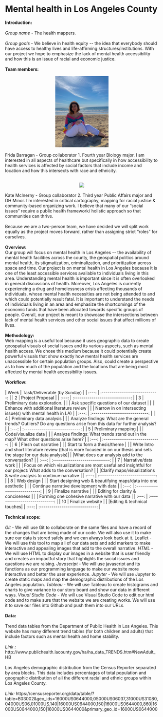 <b><h1>Mental health in Los Angeles County</h1></b>

<b>Introduction:</b> 
<br>
<br>
<i>Group name - </i> The health mappers.
<br>
<br>
<i> Group goals - </i> We believe in health equity -- the idea that everybody should have access to healthy lives and life-affirming structures/institutions. With our project we hope to emphasize the lack of mental health accessibility and how this is an issue of racial and economic justice.
<br>
<br>
<b>Team members: </b>
<br>
<p align= "center">
  <img src= "IMG_0694_Original.jpg" width="175px">
</p>
Frida Barragan - Group collaborator 1. Fourth year Biology major. I am interested in all aspects of healthcare but specifically in how accessibility to health services is affected by social factors that include income and location and how this intersects with race and ethnicity. 
<br>
<br>
<p align= "center">
  <img src= "https://i.pinimg.com/originals/9d/55/98/9d5598fbbd1d48d19d7cbf077f006a07.jpg"  width="175px">
  </p>
Kate McInerny - Group collaborator 2. Third year Public Affairs major and DH Minor. I’m interested in critical cartography, mapping for racial justice & community-based organizing work. I believe that many of our “social issues” require a public health framework/ holistic approach so that communities can thrive.
<br>
<br>
Because we are a two-person team, we have decided we will split work equally as the project moves forward, rather than assigning strict “roles” for ourselves.
<br>
<br>
<b>Overview:</b>
<br>
Our group will focus on mental health in Los Angeles -- the availability of mental health facilities across the county, the geospatial politics around mental health, its stigmatization, criminalization, and prioritization across space and time. Our project is on mental health in Los Angeles because it is one of the least accessible services available to individuals living in this area. Understanding mental health is important since it is often overlooked in general discussions of health. Moreover, Los Angeles is currently experiencing a drug and homelessness crisis affecting thousands of individuals, whose mental health necessities are not being attended to and which could potentially result fatal. It is important to understand the needs of individuals living in an area and emphasize the shortcomings of the economic funds that have been allocated towards specific groups of people. Overall, our project is meant to showcase the intersections between lack of mental health services and other social issues that affect millions of lives.
<br>
<br>
<b>Methodology:</b>
<br>
Web mapping is a useful tool because it uses geographic data to create geospatial visuals of social issues and its various aspects, such as mental health access. We chose this medium because it could potentially create powerful visuals that show exactly how mental health services are unaccessible for certain population groups. Also, could create a perspective as to how much of the population and the locations that are being most affected by mental health accessibility issues.
<br>
<br>
<b>Workflow:</b>
<br>
<br>
| Week    | Task/Deliverable (by Sunday)    | 
| :---:   | :-----------------------------: |
| 2       | Project Proposal                |
| :---:   | :-----------------------------: |
| 3       | Preliminary data exploration.   |
|         |  Ask specific questions of our dataset |
|         |  Enhance with additional literature review |
|         |  Narrow in on intersecting issue(s) with mental health in LA)    | 
| :---:   | :-----------------------------: |
| 4       | Preliminary data analysis | 
|         | Analyze findings: What are the general trends? Outliers? Do any questions arise from this data for further analysis? |
| :---:   | :-----------------------------: |
| 5       | Preliminary mapping |
|         | Code/visualize data |
|         | Analyze findings: What trends stand out in the map? What other questions arise here?   | 
| :---:   | :-----------------------------: |
| 6       | Flesh out narrative |
|         | Start to form a thesis/theme |
|         | Write Intro and short literature review (that is more focused in on our thesis and sets the stage for our data analysis)|
|         |What does our analysis add to the conversation?               |
| :---:   | :-----------------------------: |
| 7       | Narrative/data work | 
|         | Focus on which visualizations are most useful and insightful for our project: What adds to the conversation? |
|         |Clarify maps/visualizations & write analysis to continue narrative    |
| :---:   | :-----------------------------: |
| 8       | Web design |
|         | Start designing web & beautifying maps/data into one aesthetic |
|         | Continue narrative development with data             |
| :---:   | :-----------------------------: |
| 9       | Finalize narrative | 
|         | Editing for clarity & conciseness | 
|         | Forming one cohesive narrative with our data    | 
| :---:   | :-----------------------------: |
| 10       | Finalize website |
|          |Editing & technical touches|
| :---:   | :-----------------------------: |
<br>
<br>
<b>Technical scope:</b>
<br>
<br>
<i> Git - </i> We will use Git to collaborate on the same files and have a record of the changes that are being made of our code. We will also use it to make sure our data is stored safely and we can always look back at it.  
Leaflet - We will use this tool to map all of our data sets and add markers to make interactive and appealing images that add to the overall narrative.
<i> HTML - </i> We will use HTML to display our images in a website that is user friendly and creates an impactful story that highlights the social issues and questions we are raising.
<i> Javascript - </i> We will use javascript and its functions as our programming language to make our website more interactive and better the user experience. 
<i> Jupyter - </i> We will use Jupyter to create static maps and map the demographic distributions of the Los Angeles population.
<i> Tableau - </i> We will use Tableau to create histograms and charts to give variance to our story board and show our data in different ways.
<i> Visual Studio Code - </i> We will use Visual Studio Code to edit our html code and to make sure that the website we are creating works. We will use it to save our files into Github and push them into our URLs.
<br>
<br>
<b>Data:</b>
<br>
<br>
Trend data tables from the Department of Public Health in Los Angeles. This website has many different trend tables (for both children and adults) that include factors such as mental health and home stability.
<br>
<br>
<i>Link : </i> http://www.publichealth.lacounty.gov/ha/ha_data_TRENDS.htm#NewAdult_HB
<br>
<br>
Los Angeles demographic distribution from the Census Reporter separated by area blocks. This data includes percentages of total population and geographic distribution of all the different racial and ethnic groups within Los Angeles County.
<br>
<br>
<i>Link: </i> https://censusreporter.org/data/table/?table=B03002&geo_ids=16000US0644000,05000US06037,31000US31080,04000US06,01000US,140|16000US0644000,150|16000US0644000,860|16000US0644000,150|16000US0644000&primary_geo_id=16000US0644000
